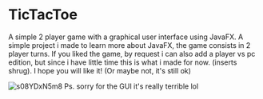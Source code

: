 # TicTacToe
A simple 2 player game with a graphical user interface using JavaFX.
A simple project i made to learn more about JavaFX, the game consists in 2 player turns.  If you liked the game, by request i can also add a player vs pc edition, but since i have little time this is what i made for now. (inserts shrug). I hope you will like it! (Or maybe not, it's still ok)


![s08YDxN5m8](https://user-images.githubusercontent.com/67153646/155994074-cb1fa2be-dd99-4aed-a8ba-9e0d8f5e93bf.png)
Ps. sorry for the GUI it's really terrible lol 
